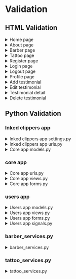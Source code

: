 # Validation

## HTML Validation

<details>
<summary>Home page</summary>

* ![Home page](./static/images/readme/home-html-v.png)

</details>

<details>
<summary>About page</summary>

* ![About page](./static/images/readme/html-about-page-v.png)

</details>

<details>
<summary>Barber page</summary>

* ![Barber page](./static/images/readme/barbers-html-v.png)

</details>

<details>
<summary>Tattoo page</summary>

* ![Tattoo page](./static/images/readme/tattoo-html-v.png)

</details>

<details>
<summary>Register page</summary>

* ![Register page](./static/images/readme/register-html-v.png)

</details>

<details>
<summary>Login page</summary>

* ![Login page](./static/images/readme/login-html-v.png)

</details>

<details>
<summary>Logout page</summary>

* ![Logout page](./static/images/readme/logout-html-v.png)

</details>

<details>
<summary>Profile page</summary>

* ![Profile page](./static/images/readme/profile-html-v.png)

</details>

<details>
<summary>Add testimonial</summary>

* ![Add testimonial page](./static/images/readme/add-testimonial-html-v.png)

</details>

<details>
<summary>Edit testimonial</summary>

* ![Edit testimonial page](./static/images/readme/edit-testimonial-html-v.png)

</details>

<details>
<summary>Testimonial detail</summary>

* ![Testimonial detail page](./static/images/readme/testimonial-detail-html-v.png)

</details>

<details>
<summary>Delete testimonial</summary>

* ![Delete testimonial page](./static/images/readme/delete-testimonial-html-v.png)

</details>


## Python Validation

### Inked clippers app

<details>
<summary>Inked clippers app settings.py</summary>

* ![Inked clippers app settings](./static/images/readme/inked-clippers-settings-v.png)

</details>

<details>
<summary>Inked clippers app urls.py</summary>

* ![Inked clippers app urls](./static/images/readme/inked-clippers-urls-v.png)

</details>


<details>
<summary>Core app models.py</summary>

* ![Core app models](./static/images/readme/core-models-v.png)

</details>

### core app

<details>
<summary>Core app urls.py</summary>

* ![Core app url](./static/images/readme/core-urls-v.png)

</details>

<details>
<summary>Core app views.py</summary>

* ![Core app views](./static/images/readme/core-views-v.png)

</details>

<details>
<summary>Core app forms.py</summary>

* ![Core app forms](./static/images/readme/core-forms-v.png)

</details>


### users app

<details>
<summary>Users app models.py</summary>

* ![Users app models](./static/images/readme/users-models-v.png)

</details>

<details>
<summary>Users app views.py</summary>

* ![Users app views](./static/images/readme/users-views-v.png)

</details>

<details>
<summary>Users app forms.py</summary>

* ![Users app forms](./static/images/readme/users-forms-v.png)

</details>

<details>
<summary>Users app signals.py</summary>

* ![Users app signals](./static/images/readme/users-signals-v.png)

</details>

### barber_services.py

<details>
<summary>barber_services.py</summary>

* ![Barber services](./static/images/readme/barber-services-v.png)

</details>

### tattoo_services.py

<details>
<summary>tattoo_services.py</summary>

* ![Tattoo services](./static/images/readme/tattoo-services-v.png)

</details>
